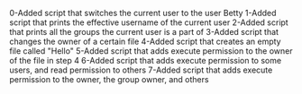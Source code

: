 0-Added script that switches the current user to the user Betty
1-Added script that prints the effective username of the current user
2-Added script that prints all the groups the current user is a part of
3-Added script that changes the owner of a certain file
4-Added script that creates an empty file called "Hello"
5-Added script that adds execute permission to the owner of the file in step 4
6-Added script that adds execute permission to some users, and read permission to others
7-Added script that adds execute permission to the owner, the group owner, and others
